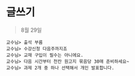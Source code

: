 # 글쓰기

> 8월 29일

```요약
교수님> 출석 부름
교수님> 수강신청 다음주까지죠
교수님> 교재 구입이 필수는 아니에요.
교수님> 다음 시간부터 천칸 원고지 묶음당 30매 준비하세요~
교수님> 과제 2개 중 하나 선택해서 개인 발표합니다.
```
